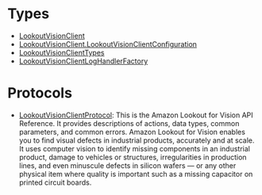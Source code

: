 # Types

  - [LookoutVisionClient](/aws-sdk-swift/reference/0.x/AWSLookoutVision/LookoutVisionClient)
  - [LookoutVisionClient.LookoutVisionClientConfiguration](/aws-sdk-swift/reference/0.x/AWSLookoutVision/LookoutVisionClient_LookoutVisionClientConfiguration)
  - [LookoutVisionClientTypes](/aws-sdk-swift/reference/0.x/AWSLookoutVision/LookoutVisionClientTypes)
  - [LookoutVisionClientLogHandlerFactory](/aws-sdk-swift/reference/0.x/AWSLookoutVision/LookoutVisionClientLogHandlerFactory)

# Protocols

  - [LookoutVisionClientProtocol](/aws-sdk-swift/reference/0.x/AWSLookoutVision/LookoutVisionClientProtocol):
    This is the Amazon Lookout for Vision API Reference. It provides descriptions of actions, data types, common parameters, and common errors. Amazon Lookout for Vision enables you to find visual defects in industrial products, accurately and at scale. It uses computer vision to identify missing components in an industrial product, damage to vehicles or structures, irregularities in production lines, and even minuscule defects in silicon wafers — or any other physical item where quality is important such as a missing capacitor on printed circuit boards.
